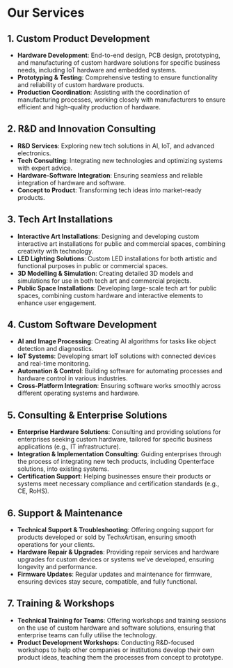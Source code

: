 # Our Services

## 1. **Custom Product Development**
   - **Hardware Development**: End-to-end design, PCB design, prototyping, and manufacturing of custom hardware solutions for specific business needs, including IoT hardware and embedded systems.
   - **Prototyping & Testing**: Comprehensive testing to ensure functionality and reliability of custom hardware products.
   - **Production Coordination**: Assisting with the coordination of manufacturing processes, working closely with manufacturers to ensure efficient and high-quality production of hardware.

## 2. **R&D and Innovation Consulting**
   - **R&D Services**: Exploring new tech solutions in AI, IoT, and advanced electronics.
   - **Tech Consulting**: Integrating new technologies and optimizing systems with expert advice.
   - **Hardware-Software Integration**: Ensuring seamless and reliable integration of hardware and software.
   - **Concept to Product**: Transforming tech ideas into market-ready products.

## 3. **Tech Art Installations**
   - **Interactive Art Installations**: Designing and developing custom interactive art installations for public and commercial spaces, combining creativity with technology.
   - **LED Lighting Solutions**: Custom LED installations for both artistic and functional purposes in public or commercial spaces.
   - **3D Modelling & Simulation**: Creating detailed 3D models and simulations for use in both tech art and commercial projects.
   - **Public Space Installations**: Developing large-scale tech art for public spaces, combining custom hardware and interactive elements to enhance user engagement.

## 4. **Custom Software Development**
   - **AI and Image Processing**: Creating AI algorithms for tasks like object detection and diagnostics.
   - **IoT Systems**: Developing smart IoT solutions with connected devices and real-time monitoring.
   - **Automation & Control**: Building software for automating processes and hardware control in various industries.
   - **Cross-Platform Integration**: Ensuring software works smoothly across different operating systems and hardware.

## 5. **Consulting & Enterprise Solutions**
   - **Enterprise Hardware Solutions**: Consulting and providing solutions for enterprises seeking custom hardware, tailored for specific business applications (e.g., IT infrastructure).
   - **Integration & Implementation Consulting**: Guiding enterprises through the process of integrating new tech products, including Openterface solutions, into existing systems.
   - **Certification Support**: Helping businesses ensure their products or systems meet necessary compliance and certification standards (e.g., CE, RoHS).

## 6. **Support & Maintenance**
   - **Technical Support & Troubleshooting**: Offering ongoing support for products developed or sold by TechxArtisan, ensuring smooth operations for your clients.
   - **Hardware Repair & Upgrades**: Providing repair services and hardware upgrades for custom devices or systems we've developed, ensuring longevity and performance.
   - **Firmware Updates**: Regular updates and maintenance for firmware, ensuring devices stay secure, compatible, and fully functional.

## 7. **Training & Workshops**
   - **Technical Training for Teams**: Offering workshops and training sessions on the use of custom hardware and software solutions, ensuring that enterprise teams can fully utilise the technology.
   - **Product Development Workshops**: Conducting R&D-focused workshops to help other companies or institutions develop their own product ideas, teaching them the processes from concept to prototype.